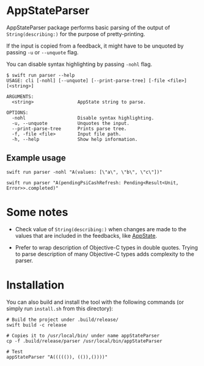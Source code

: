# AppStateParser

AppStateParser package performs basic parsing of the output of `String(describing:)` for the purpose of pretty-printing.

If the input is copied from a feedback, it might have to be unquoted by passing `-u` or `--unquote` flag.

You can disable syntax highlighting by passing `-nohl` flag.

```
$ swift run parser --help
USAGE: cli [-nohl] [--unquote] [--print-parse-tree] [-file <file>] [<string>]

ARGUMENTS:
  <string>                AppState string to parse. 

OPTIONS:
  -nohl                   Disable syntax highlighting. 
  -u, --unquote           Unquotes the input. 
  --print-parse-tree      Prints parse tree. 
  -f, -file <file>        Input file path. 
  -h, --help              Show help information.
```


## Example usage

```
swift run parser -nohl "A(values: [\"a\", \"b\", \"c\"])"

swift run parser "A(pendingPsiCashRefresh: Pending<Result<Unit, Error>>.completed)"
```

# Some notes

- Check value of `String(describing:)` when changes are made to the values that are included in the feedbacks, like [AppState](https://github.com/Psiphon-Inc/psiphon-ios-vpn/blob/master/Psiphon/AppState.swift).

- Prefer to wrap description of Objective-C types in double quotes. Trying to parse description of many Objective-C types adds complexity to the parser.

# Installation

You can also build and install the tool with the following commands (or simply run `install.sh` from this directory):
```
# Build the project under .build/release/
swift build -c release

# Copies it to /usr/local/bin/ under name appStateParser
cp -f .build/release/parser /usr/local/bin/appStateParser

# Test
appStateParser "A((((()), (()),())))"
```
